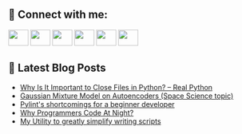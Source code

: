 ## 🔎 Connect with me:
[<img height="32" width="40" src="https://cdn.jsdelivr.net/npm/simple-icons@v5/icons/telegram.svg" />](https://t.me/bullbesh)
[<img height="32" width="40" src="https://cdn.jsdelivr.net/npm/simple-icons@v5/icons/vk.svg" />](https://vk.com/bullbesh)
[<img height="32" width="40" src="https://cdn.jsdelivr.net/npm/simple-icons@v5/icons/twitter.svg" />](https://twitter.com/bullbesh1)
[<img height="32" width="40" src="https://cdn.jsdelivr.net/npm/simple-icons@v5/icons/instagram.svg" />](https://www.instagram.com/bullbesh)
[<img height="32" width="40" src="https://cdn.jsdelivr.net/npm/simple-icons@v5/icons/reddit.svg" />](https://www.reddit.com/user/bullbesh)
[<img height="32" width="40" src="https://cdn.jsdelivr.net/npm/simple-icons@v5/icons/youtube.svg" />](https://www.youtube.com/channel/UCtfjRs6uzgq5mfm8S06WTcg)

## 📕 Latest Blog Posts
<!-- BLOG-POST-LIST:START -->
- [Why Is It Important to Close Files in Python? – Real Python](https://www.reddit.com/r/Python/comments/ufdi4w/why_is_it_important_to_close_files_in_python_real/)
- [Gaussian Mixture Model on Autoencoders &lpar;Space Science topic&rpar;](https://www.reddit.com/r/Python/comments/ufciyp/gaussian_mixture_model_on_autoencoders_space/)
- [Pylint&#39;s shortcomings for a beginner developer](https://www.reddit.com/r/Python/comments/ufbzna/pylints_shortcomings_for_a_beginner_developer/)
- [Why Programmers Code At Night?](https://www.reddit.com/r/Python/comments/ufbr89/why_programmers_code_at_night/)
- [My Utility to greatly simplify writing scripts](https://www.reddit.com/r/Python/comments/ufbn9t/my_utility_to_greatly_simplify_writing_scripts/)
<!-- BLOG-POST-LIST:END -->
